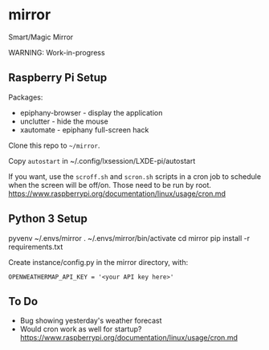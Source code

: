 mirror
======

Smart/Magic Mirror 

WARNING: Work-in-progress

Raspberry Pi Setup
------------------

Packages:
* epiphany-browser - display the application
* unclutter - hide the mouse
* xautomate - epiphany full-screen hack

Clone this repo to `~/mirror`.

Copy `autostart` in ~/.config/lxsession/LXDE-pi/autostart

If you want, use the `scroff.sh` and `scron.sh` scripts in a cron job to
schedule when the screen will be off/on. Those need to be run by root.
https://www.raspberrypi.org/documentation/linux/usage/cron.md


Python 3 Setup
--------------

pyvenv ~/.envs/mirror
. ~/.envs/mirror/bin/activate
cd mirror
pip install -r requirements.txt

Create instance/config.py in the mirror directory, with:

    OPENWEATHERMAP_API_KEY = '<your API key here>'

To Do
-----

* Bug showing yesterday's weather forecast
* Would cron work as well for startup? 
  https://www.raspberrypi.org/documentation/linux/usage/cron.md
